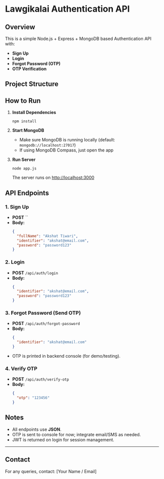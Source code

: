 # Lawgikalai Authentication API

## Overview

This is a simple Node.js + Express + MongoDB based Authentication API with:
- **Sign Up**
- **Login**
- **Forgot Password (OTP)**
- **OTP Verification**

## Project Structure


## How to Run

1. **Install Dependencies**
    ```
    npm install
    ```
2. **Start MongoDB**
    - Make sure MongoDB is running locally (default: `mongodb://localhost:27017`)
    - If using MongoDB Compass, just open the app

3. **Run Server**
    ```
    node app.js
    ```
    The server runs on [http://localhost:3000](http://localhost:3000)

## API Endpoints

### 1. Sign Up

- **POST** ``
- **Body:**
    ```json
    {
      "fullName": "Akshat Tiwari",
      "identifier": "akshat@email.com",
      "password": "password123"
    }
    ```

### 2. Login

- **POST** `/api/auth/login`
- **Body:**
    ```json
    {
      "identifier": "akshat@email.com",
      "password": "password123"
    }
    ```

### 3. Forgot Password (Send OTP)

- **POST** `/api/auth/forgot-password`
- **Body:**
    ```json
    {
      "identifier": "akshat@email.com"
    }
    ```
- OTP is printed in backend console (for demo/testing).

### 4. Verify OTP

- **POST** `/api/auth/verify-otp`
- **Body:**
    ```json
    {
      "otp": "123456"
    }
    ```

## Notes

- All endpoints use **JSON**.
- OTP is sent to console for now; integrate email/SMS as needed.
- JWT is returned on login for session management.

---

## **Contact**
For any queries, contact: [Your Name / Email]
